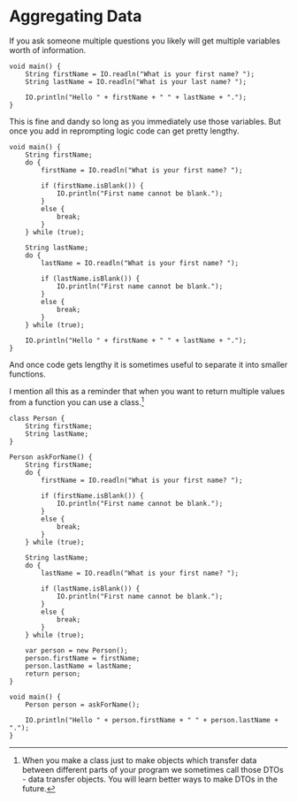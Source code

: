 # Aggregating Data


If you ask someone multiple questions you likely will get multiple variables
worth of information.

```java,no_run
void main() {
    String firstName = IO.readln("What is your first name? ");
    String lastName = IO.readln("What is your last name? ");

    IO.println("Hello " + firstName + " " + lastName + ".");
}
```

This is fine and dandy so long as you immediately use those variables. But once you add in
reprompting logic code can get pretty lengthy.

```java,no_run
void main() {
    String firstName;
    do {
        firstName = IO.readln("What is your first name? ");

        if (firstName.isBlank()) {
            IO.println("First name cannot be blank.");
        }
        else {
            break;
        }
    } while (true);

    String lastName;
    do {
        lastName = IO.readln("What is your first name? ");

        if (lastName.isBlank()) {
            IO.println("First name cannot be blank.");
        }
        else {
            break;
        }
    } while (true);

    IO.println("Hello " + firstName + " " + lastName + ".");
}
```

And once code gets lengthy it is sometimes useful to separate it into smaller functions.

I mention all this as a reminder that when you want to return multiple values from a function
you can use a class.[^dto]

```java,no_run
class Person {
    String firstName;
    String lastName;
}

Person askForName() {
    String firstName;
    do {
        firstName = IO.readln("What is your first name? ");
        
        if (firstName.isBlank()) {
            IO.println("First name cannot be blank.");
        }
        else {
            break;
        }
    } while (true);

    String lastName;
    do {
        lastName = IO.readln("What is your first name? ");

        if (lastName.isBlank()) {
            IO.println("First name cannot be blank.");
        }
        else {
            break;
        }
    } while (true);
    
    var person = new Person();
    person.firstName = firstName;
    person.lastName = lastName;
    return person;
}

void main() {
    Person person = askForName();

    IO.println("Hello " + person.firstName + " " + person.lastName + ".");
}
```



[^dto]: When you make a class just to make objects which transfer data between different parts of your program we
sometimes call those DTOs - data transfer objects. You will learn better ways to make DTOs in the future.